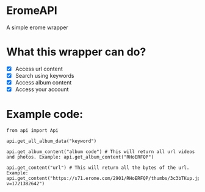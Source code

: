 # EromeAPI
A simple erome wrapper

# What this wrapper can do?

- [x] Access url content
- [x] Search using keywords
- [x] Access album content
- [x] Access your account

# Example code:
```
from api import Api

api.get_all_album_data("keyword")

api.get_album_content("album code") # This will return all url videos and photos. Example: api.get_album_content("RHoERFQP")

api.get_content("url") # This will return all the bytes of the url. Example: api.get_content("https://s71.erome.com/2901/RHoERFQP/thumbs/3c3bTKup.jpeg?v=1721382642")
```

